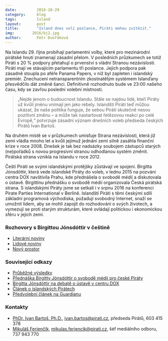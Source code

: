 ```yaml
---
date:         2016-10-29
category:     blog
tags:         Island
layout:       post
title:        "Island dnes volí poslance, Piráti mohou zvítězit." 
img:        2016/bj2.jpg
author:       Petr Dvořáková
---
```


Na Islandu 29. října probíhají parlamentní volby, které pro mezinárodní pirátské hnutí znamenají zásadní přelom. V posledních průzkumech se totiž Piráti s 20 % podpory přetahují o prvenství s vládní Stranou nezávislosti. Piráti mají ve stávajícím parlamentu tři poslance. Jejich podpora pak zásadně stoupla po aféře Panama Papers, v níž byl zapleten i islandský premiér. Znechucení netransparentním zkostnatělým systémem Islanďany přesvědčilo dát změně šanci. Definitivně rozhodnuto bude ve 23:00 našeho času, kdy se zavřou poslední volební místnosti.

> „Nejde jenom o budoucnost Islandu. Stále se najdou lidé, kteří Piráty už kvůli jménu vnímají jen jako rebely. Islandští Piráti teď můžou ukázat, že naše politika funguje, že sebou Piráti skutečně nesou pozitivní změnu – a může tak nastartovat řetězovou reakci po celé Evropě,“ potvrzuje zásadní význam dnešních voleb předseda českých Pirátů Ivan Bartoš.

Na druhém místě se v průzkumech umisťuje Strana nezávislosti, která již zemi vládla mnoho let a kvůli jejímuž jednání zemi silně zasáhla finanční krize v roce 2008. Dnešek je tak bez nadsázky soubojem zástupců starých (ne)pořádků s novou progresivní stranou odhodlanou systém změnit. Pirátská strana vznikla na Islandu v roce 2012.

Čeští Piráti se svými islandskými protějšky zůstávají ve spojení. Birgitta Jónsdóttir, která vede islandské Piráty do voleb, v lednu 2015 na pozvání centra DOX navštívila Prahu, kde přednášela o svobodě médií a diskutovala o ústavě. Birgittinu přednášku o svobodě médií organizovala Česká pirátská strana. S islandskými Piráty jsme se setkali i v srpnu 2016 na konferenci Pirate Parties International v Berlíně. Islandští Piráti s těmi českými sdílí základní programová východiska, požadují svobodný Internet, snaží se umožnit lidem, aby se mohli zapojit do rozhodování o svých životech, a vymezují se proti starým strukturám, které ovládají politickou i ekonomickou sféru v jejich zemi.

### Rozhovory s Birgittou Jónsdóttir v češtině

* [Literární noviny](http://www.literarky.cz/politika/rozhovory/19316-birgitta-jonsdottirova-ekame-na-dali-krizi)
* [Lidové noviny](http://ceskapozice.lidovky.cz/sefka-islandskych-piratu-nas-politicky-system-je-v-troskach-prc-/tema.aspx?c=A150423_175336_pozice-tema_lube)
* [Nový prostor](http://www.novyprostor.cz/clanky/416/jsem-informacni-viking.html%7F)

### Související odkazy

* [Průběžné výsledky](http://icelandmonitor.mbl.is/elections2016/)
* [Přednáška Birgitty Jónsdóttir o svobodě médií pro české Piráty](https://www.youtube.com/watch?v=VdKRVMk3LvE)
* [Birgitta Jónsdóttir na debatě o ústavě v centru DOX](https://vimeo.com/117789813)
* [Článek o islandských Pirátech](http://www.piratskelisty.cz/clanek-1588-pirati-se-chystaji-zmenit-island-a-svet)
* [Předvolební článek na Guardianu](https://www.theguardian.com/world/2016/oct/29/iceland-election-polling-day-arrives-with-pirate-party-looking-for-gains%7F)

### Kontakty

* [PhDr. Ivan Bartoš, Ph.D.](https://www.pirati.cz/lide/ivan_bartos), [ivan.bartos@pirati.cz](mailto:ivan.bartos@pirati.cz), předseda Pirátů, 603 415 378
* [Mikuláš Ferjenčík](https://www.pirati.cz/lide/mikulas_ferjencik), [mikulas.ferjencik@pirati.cz](mailto:mikulas.ferjencik@pirati.cz), šéf mediálního odboru, 737 943 770
